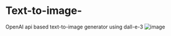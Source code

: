 # Text-to-image-
OpenAI api based text-to-image generator using dall-e-3
![image](https://github.com/CreateJas/Text-to-image-/assets/91935368/c1601565-d6b9-4ae1-be69-ee5cec63e85f)
